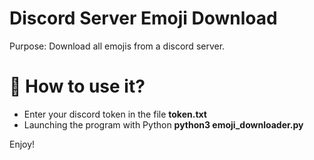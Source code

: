 # Discord Server Emoji Download
Purpose: Download all emojis from a discord server.

# 🚀 How to use it?
* Enter your discord token in the file **token.txt**
* Launching the program with Python **python3 emoji_downloader.py**

Enjoy!
